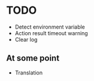 # TODO

- Detect environment variable
- Action result timeout warning
- Clear log

## At some point

- Translation
